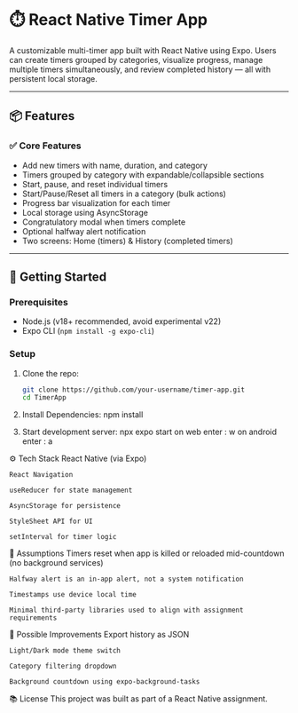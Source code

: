 # ⏱️ React Native Timer App

A customizable multi-timer app built with React Native using Expo. Users can create timers grouped by categories, visualize progress, manage multiple timers simultaneously, and review completed history — all with persistent local storage.

---

## 📦 Features

### ✅ Core Features

- Add new timers with name, duration, and category
- Timers grouped by category with expandable/collapsible sections
- Start, pause, and reset individual timers
- Start/Pause/Reset all timers in a category (bulk actions)
- Progress bar visualization for each timer
- Local storage using AsyncStorage
- Congratulatory modal when timers complete
- Optional halfway alert notification
- Two screens: Home (timers) & History (completed timers)

---

## 🚀 Getting Started

### Prerequisites

- Node.js (v18+ recommended, avoid experimental v22)
- Expo CLI (`npm install -g expo-cli`)

### Setup

1. Clone the repo:

   ```bash
   git clone https://github.com/your-username/timer-app.git
   cd TimerApp

   ```

2. Install Dependencies:
   npm install

3. Start development server:
   npx expo start
   on web enter : w
   on android enter : a

⚙️ Tech Stack
React Native (via Expo)

    React Navigation

    useReducer for state management

    AsyncStorage for persistence

    StyleSheet API for UI

    setInterval for timer logic

📝 Assumptions
Timers reset when app is killed or reloaded mid-countdown (no background services)

    Halfway alert is an in-app alert, not a system notification

    Timestamps use device local time

    Minimal third-party libraries used to align with assignment requirements

🚧 Possible Improvements
Export history as JSON

    Light/Dark mode theme switch

    Category filtering dropdown

    Background countdown using expo-background-tasks

📚 License
This project was built as part of a React Native assignment.
